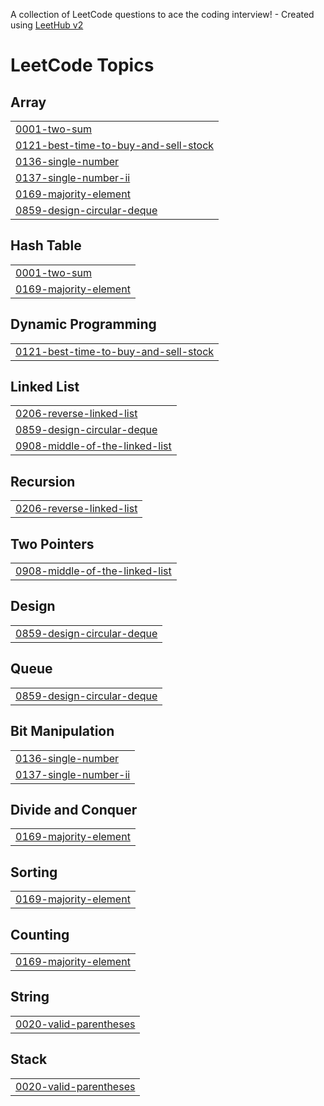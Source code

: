 A collection of LeetCode questions to ace the coding interview! - Created using [LeetHub v2](https://github.com/arunbhardwaj/LeetHub-2.0)
<!---LeetCode Topics Start-->
# LeetCode Topics
## Array
|  |
| ------- |
| [0001-two-sum](https://github.com/mighty-odewumi/leetcode-submissions/tree/master/0001-two-sum) |
| [0121-best-time-to-buy-and-sell-stock](https://github.com/mighty-odewumi/leetcode-submissions/tree/master/0121-best-time-to-buy-and-sell-stock) |
| [0136-single-number](https://github.com/mighty-odewumi/leetcode-submissions/tree/master/0136-single-number) |
| [0137-single-number-ii](https://github.com/mighty-odewumi/leetcode-submissions/tree/master/0137-single-number-ii) |
| [0169-majority-element](https://github.com/mighty-odewumi/leetcode-submissions/tree/master/0169-majority-element) |
| [0859-design-circular-deque](https://github.com/mighty-odewumi/leetcode-submissions/tree/master/0859-design-circular-deque) |
## Hash Table
|  |
| ------- |
| [0001-two-sum](https://github.com/mighty-odewumi/leetcode-submissions/tree/master/0001-two-sum) |
| [0169-majority-element](https://github.com/mighty-odewumi/leetcode-submissions/tree/master/0169-majority-element) |
## Dynamic Programming
|  |
| ------- |
| [0121-best-time-to-buy-and-sell-stock](https://github.com/mighty-odewumi/leetcode-submissions/tree/master/0121-best-time-to-buy-and-sell-stock) |
## Linked List
|  |
| ------- |
| [0206-reverse-linked-list](https://github.com/mighty-odewumi/leetcode-submissions/tree/master/0206-reverse-linked-list) |
| [0859-design-circular-deque](https://github.com/mighty-odewumi/leetcode-submissions/tree/master/0859-design-circular-deque) |
| [0908-middle-of-the-linked-list](https://github.com/mighty-odewumi/leetcode-submissions/tree/master/0908-middle-of-the-linked-list) |
## Recursion
|  |
| ------- |
| [0206-reverse-linked-list](https://github.com/mighty-odewumi/leetcode-submissions/tree/master/0206-reverse-linked-list) |
## Two Pointers
|  |
| ------- |
| [0908-middle-of-the-linked-list](https://github.com/mighty-odewumi/leetcode-submissions/tree/master/0908-middle-of-the-linked-list) |
## Design
|  |
| ------- |
| [0859-design-circular-deque](https://github.com/mighty-odewumi/leetcode-submissions/tree/master/0859-design-circular-deque) |
## Queue
|  |
| ------- |
| [0859-design-circular-deque](https://github.com/mighty-odewumi/leetcode-submissions/tree/master/0859-design-circular-deque) |
## Bit Manipulation
|  |
| ------- |
| [0136-single-number](https://github.com/mighty-odewumi/leetcode-submissions/tree/master/0136-single-number) |
| [0137-single-number-ii](https://github.com/mighty-odewumi/leetcode-submissions/tree/master/0137-single-number-ii) |
## Divide and Conquer
|  |
| ------- |
| [0169-majority-element](https://github.com/mighty-odewumi/leetcode-submissions/tree/master/0169-majority-element) |
## Sorting
|  |
| ------- |
| [0169-majority-element](https://github.com/mighty-odewumi/leetcode-submissions/tree/master/0169-majority-element) |
## Counting
|  |
| ------- |
| [0169-majority-element](https://github.com/mighty-odewumi/leetcode-submissions/tree/master/0169-majority-element) |
## String
|  |
| ------- |
| [0020-valid-parentheses](https://github.com/mighty-odewumi/leetcode-submissions/tree/master/0020-valid-parentheses) |
## Stack
|  |
| ------- |
| [0020-valid-parentheses](https://github.com/mighty-odewumi/leetcode-submissions/tree/master/0020-valid-parentheses) |
<!---LeetCode Topics End-->